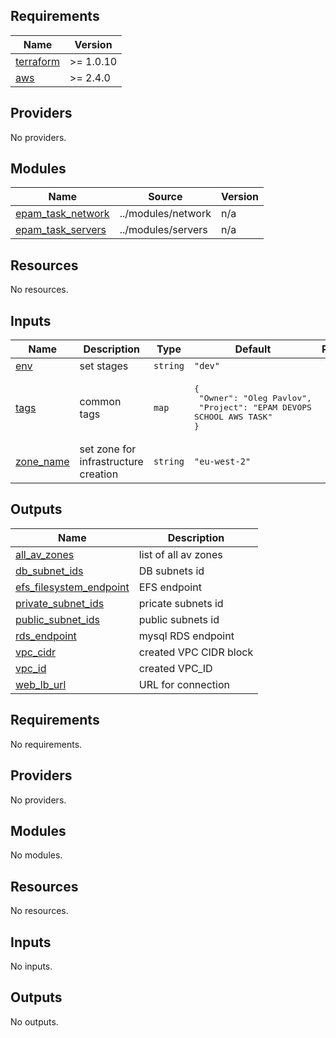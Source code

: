 ## Requirements

| Name | Version |
|------|---------|
| <a name="requirement_terraform"></a> [terraform](#requirement\_terraform) | >= 1.0.10 |
| <a name="requirement_aws"></a> [aws](#requirement\_aws) | >= 2.4.0 |

## Providers

No providers.

## Modules

| Name | Source | Version |
|------|--------|---------|
| <a name="module_epam_task_network"></a> [epam\_task\_network](#module\_epam\_task\_network) | ../modules/network | n/a |
| <a name="module_epam_task_servers"></a> [epam\_task\_servers](#module\_epam\_task\_servers) | ../modules/servers | n/a |

## Resources

No resources.

## Inputs

| Name | Description | Type | Default | Required |
|------|-------------|------|---------|:--------:|
| <a name="input_env"></a> [env](#input\_env) | set stages | `string` | `"dev"` | no |
| <a name="input_tags"></a> [tags](#input\_tags) | common tags | `map` | <pre>{<br>  "Owner": "Oleg Pavlov",<br>  "Project": "EPAM DEVOPS SCHOOL AWS TASK"<br>}</pre> | no |
| <a name="input_zone_name"></a> [zone\_name](#input\_zone\_name) | set zone for infrastructure creation | `string` | `"eu-west-2"` | no |

## Outputs

| Name | Description |
|------|-------------|
| <a name="output_all_av_zones"></a> [all\_av\_zones](#output\_all\_av\_zones) | list of all av zones |
| <a name="output_db_subnet_ids"></a> [db\_subnet\_ids](#output\_db\_subnet\_ids) | DB subnets id |
| <a name="output_efs_filesystem_endpoint"></a> [efs\_filesystem\_endpoint](#output\_efs\_filesystem\_endpoint) | EFS endpoint |
| <a name="output_private_subnet_ids"></a> [private\_subnet\_ids](#output\_private\_subnet\_ids) | pricate subnets id |
| <a name="output_public_subnet_ids"></a> [public\_subnet\_ids](#output\_public\_subnet\_ids) | public subnets id |
| <a name="output_rds_endpoint"></a> [rds\_endpoint](#output\_rds\_endpoint) | mysql RDS endpoint |
| <a name="output_vpc_cidr"></a> [vpc\_cidr](#output\_vpc\_cidr) | created VPC CIDR block |
| <a name="output_vpc_id"></a> [vpc\_id](#output\_vpc\_id) | created VPC\_ID |
| <a name="output_web_lb_url"></a> [web\_lb\_url](#output\_web\_lb\_url) | URL for connection |

<!-- BEGIN_TF_DOCS -->
## Requirements

No requirements.

## Providers

No providers.

## Modules

No modules.

## Resources

No resources.

## Inputs

No inputs.

## Outputs

No outputs.
<!-- END_TF_DOCS -->